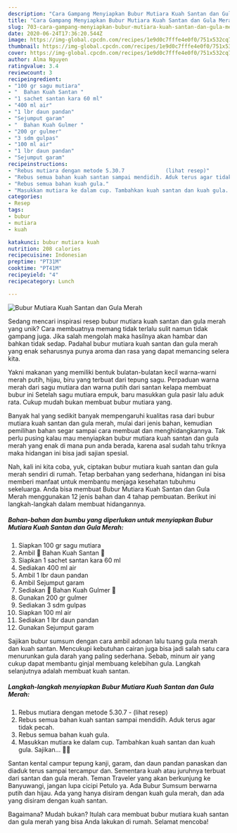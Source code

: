 ```yaml
---
description: "Cara Gampang Menyiapkan Bubur Mutiara Kuah Santan dan Gula Merah Anti Gagal"
title: "Cara Gampang Menyiapkan Bubur Mutiara Kuah Santan dan Gula Merah Anti Gagal"
slug: 703-cara-gampang-menyiapkan-bubur-mutiara-kuah-santan-dan-gula-merah-anti-gagal
date: 2020-06-24T17:36:20.544Z
image: https://img-global.cpcdn.com/recipes/1e9d0c7fffe4e0f0/751x532cq70/bubur-mutiara-kuah-santan-dan-gula-merah-foto-resep-utama.jpg
thumbnail: https://img-global.cpcdn.com/recipes/1e9d0c7fffe4e0f0/751x532cq70/bubur-mutiara-kuah-santan-dan-gula-merah-foto-resep-utama.jpg
cover: https://img-global.cpcdn.com/recipes/1e9d0c7fffe4e0f0/751x532cq70/bubur-mutiara-kuah-santan-dan-gula-merah-foto-resep-utama.jpg
author: Alma Nguyen
ratingvalue: 3.4
reviewcount: 3
recipeingredient:
- "100 gr sagu mutiara"
- "  Bahan Kuah Santan "
- "1 sachet santan kara 60 ml"
- "400 ml air"
- "1 lbr daun pandan"
- "Sejumput garam"
- "  Bahan Kuah Gulmer "
- "200 gr gulmer"
- "3 sdm gulpas"
- "100 ml air"
- "1 lbr daun pandan"
- "Sejumput garam"
recipeinstructions:
- "Rebus mutiara dengan metode 5.30.7             (lihat resep)"
- "Rebus semua bahan kuah santan sampai mendidih. Aduk terus agar tidak pecah."
- "Rebus semua bahan kuah gula."
- "Masukkan mutiara ke dalam cup. Tambahkan kuah santan dan kuah gula. Sajikan... 👩‍🍳"
categories:
- Resep
tags:
- bubur
- mutiara
- kuah

katakunci: bubur mutiara kuah 
nutrition: 208 calories
recipecuisine: Indonesian
preptime: "PT31M"
cooktime: "PT41M"
recipeyield: "4"
recipecategory: Lunch

---
```



![Bubur Mutiara Kuah Santan dan Gula Merah](https://img-global.cpcdn.com/recipes/1e9d0c7fffe4e0f0/751x532cq70/bubur-mutiara-kuah-santan-dan-gula-merah-foto-resep-utama.jpg)

Sedang mencari inspirasi resep bubur mutiara kuah santan dan gula merah yang unik? Cara membuatnya memang tidak terlalu sulit namun tidak gampang juga. Jika salah mengolah maka hasilnya akan hambar dan bahkan tidak sedap. Padahal bubur mutiara kuah santan dan gula merah yang enak seharusnya punya aroma dan rasa yang dapat memancing selera kita.

Yakni makanan yang memiliki bentuk bulatan-bulatan kecil warna-warni merah putih, hijau, biru yang terbuat dari tepung sagu. Perpaduan warna merah dari sagu mutiara dan warna putih dari santan kelapa membuat bubur ini Setelah sagu mutiara empuk, baru masukkan gula pasir lalu aduk rata. Cukup mudah bukan membuat bubur mutiara yang.

Banyak hal yang sedikit banyak mempengaruhi kualitas rasa dari bubur mutiara kuah santan dan gula merah, mulai dari jenis bahan, kemudian pemilihan bahan segar sampai cara membuat dan menghidangkannya. Tak perlu pusing kalau mau menyiapkan bubur mutiara kuah santan dan gula merah yang enak di mana pun anda berada, karena asal sudah tahu triknya maka hidangan ini bisa jadi sajian spesial.


Nah, kali ini kita coba, yuk, ciptakan bubur mutiara kuah santan dan gula merah sendiri di rumah. Tetap berbahan yang sederhana, hidangan ini bisa memberi manfaat untuk membantu menjaga kesehatan tubuhmu sekeluarga. Anda bisa membuat Bubur Mutiara Kuah Santan dan Gula Merah menggunakan 12 jenis bahan dan 4 tahap pembuatan. Berikut ini langkah-langkah dalam membuat hidangannya.

<!--inarticleads1-->

##### Bahan-bahan dan bumbu yang diperlukan untuk menyiapkan Bubur Mutiara Kuah Santan dan Gula Merah:

1. Siapkan 100 gr sagu mutiara
1. Ambil  🥥 Bahan Kuah Santan 🥥
1. Siapkan 1 sachet santan kara 60 ml
1. Sediakan 400 ml air
1. Ambil 1 lbr daun pandan
1. Ambil Sejumput garam
1. Sediakan  🍯 Bahan Kuah Gulmer 🍯
1. Gunakan 200 gr gulmer
1. Sediakan 3 sdm gulpas
1. Siapkan 100 ml air
1. Sediakan 1 lbr daun pandan
1. Gunakan Sejumput garam


Sajikan bubur sumsum dengan cara ambil adonan lalu tuang gula merah dan kuah santan. Mencukupi kebutuhan cairan juga bisa jadi salah satu cara menurunkan gula darah yang paling sederhana. Sebab, minum air yang cukup dapat membantu ginjal membuang kelebihan gula. Langkah selanjutnya adalah membuat kuah santan. 

<!--inarticleads2-->

##### Langkah-langkah menyiapkan Bubur Mutiara Kuah Santan dan Gula Merah:

1. Rebus mutiara dengan metode 5.30.7 -             (lihat resep)
1. Rebus semua bahan kuah santan sampai mendidih. Aduk terus agar tidak pecah.
1. Rebus semua bahan kuah gula.
1. Masukkan mutiara ke dalam cup. Tambahkan kuah santan dan kuah gula. Sajikan... 👩‍🍳


Santan kental campur tepung kanji, garam, dan daun pandan panaskan dan diaduk terus sampai tercampur dan. Sementara kuah atau juruhnya terbuat dari santan dan gula merah. Teman Traveler yang akan berkunjung ke Banyuwangi, jangan lupa cicipi Petulo ya. Ada Bubur Sumsum berwarna putih dan hijau. Ada yang hanya disiram dengan kuah gula merah, dan ada yang disiram dengan kuah santan. 

Bagaimana? Mudah bukan? Itulah cara membuat bubur mutiara kuah santan dan gula merah yang bisa Anda lakukan di rumah. Selamat mencoba!

